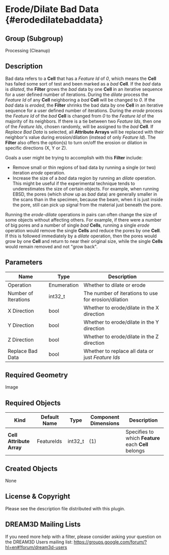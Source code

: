 Erode/Dilate Bad Data {#erodedilatebaddata}
=============

## Group (Subgroup) ##
Processing (Cleanup)

## Description ##
Bad data refers to a **Cell** that has a _Feature Id_ of *0*, which means the **Cell** has failed some sort of test and been marked as a *bad* **Cell**. If the *bad* data is _dilated_, the **Filter** grows the *bad* data by one **Cell** in an iterative sequence for a user defined number of iterations.  During the *dilate* process the _Feature Id_ of any **Cell** neighboring a *bad* **Cell** will be changed to *0*. If the *bad* data is _eroded_, the **Filter** shrinks the bad data by one **Cell** in an iterative sequence for a user defined number of iterations.  During the *erode* process the _Feature Id_ of the *bad* **Cell** is changed from *0* to the _Feature Id_ of the majority of its neighbors. If there is a tie between two _Feature Ids_, then one of the *Feature Ids*, chosen randomly, will be assigned to the *bad* **Cell**. If _Replace Bad Data_ is selected, all **Attribute Arrays** will be replaced with their neighbor's value during erosion/dilation (instead of only _Feature Id_). The **Filter** also offers the option(s) to turn on/off the erosion or dilation in specific directions (X, Y or Z).

Goals a user might be trying to accomplish with this **Filter** include:

- Remove small or thin regions of bad data by running a single (or two) iteration _erode_ operation. 
- Increase the size of a *bad* data region by running an _dilate_ operation. This might be useful if the experimental technique tends to underestimates the size of certain objects. For example, when running EBSD, the pores (which show up as *bad* data) are generally smaller in the scans than in the specimen, because the beam, when it is just inside the pore, still can pick up signal from the material just beneath the pore.  

Running the _erode-dilate_ operations in pairs can often change the size of some objects without affecting others. For example, if there were a number of big pores and a number of single *bad* **Cells**, running a single _erode_ operation would remove the single **Cells** and reduce the pores by one **Cell**. If this is followed immediately by  a _dilate_ operation, then the pores would grow by one **Cell** and return to near their original size, while the single **Cells** would remain removed and not "grow back".

## Parameters ##
| Name | Type | Description |
|------|------|------|
| Operation | Enumeration | Whether to dilate or erode |
| Number of Iterations | int32_t | The number of iterations to use for erosion/dilation |
| X Direction | bool | Whether to erode/dilate in the X direction |
| Y Direction | bool | Whether to erode/dilate in the Y direction |
| Z Direction | bool | Whether to erode/dilate in the Z direction |
| Replace Bad Data | bool | Whether to replace all data or just _Feature Ids_ |

## Required Geometry ##
Image

## Required Objects ##
| Kind | Default Name | Type | Component Dimensions | Description |
|------|--------------|-------------|---------|-----|
| **Cell Attribute Array** | FeatureIds | int32_t | (1) | Specifies to which **Feature** each **Cell** belongs |

## Created Objects ##
None

## License & Copyright ##

Please see the description file distributed with this plugin.

## DREAM3D Mailing Lists ##

If you need more help with a filter, please consider asking your question on the DREAM3D Users mailing list:
https://groups.google.com/forum/?hl=en#!forum/dream3d-users


